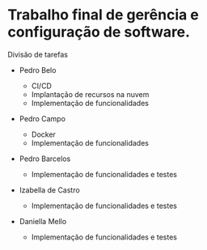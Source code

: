 # Trabalho final de gerência e configuração de software. 



Divisão de tarefas

* Pedro Belo
  * CI/CD 
  * Implantação de recursos na nuvem
  * Implementação de funcionalidades
 
* Pedro Campo
  * Docker
  * Implementação de funcionalidades

* Pedro Barcelos
  *  Implementação de funcionalidades e testes
* Izabella de Castro
  * Implementação de funcionalidades e testes
* Daniella Mello
  * Implementação de funcionalidades e testes 
